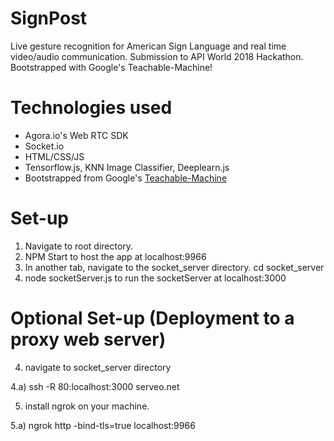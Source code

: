 # SignPost
Live gesture recognition for American Sign Language and real time video/audio communication. Submission to API World 2018 Hackathon. Bootstrapped with Google's Teachable-Machine!

# Technologies used
- Agora.io's Web RTC SDK
- Socket.io
- HTML/CSS/JS 
- Tensorflow.js, KNN Image Classifier, Deeplearn.js
- Bootstrapped from Google's [Teachable-Machine](https://github.com/googlecreativelab/teachable-machine)

# Set-up
1) Navigate to root directory. 
2) NPM Start to host the app at localhost:9966
3) In another tab, navigate to the socket_server directory. cd socket_server
3) node socketServer.js to run the socketServer at localhost:3000

# Optional Set-up (Deployment to a proxy web server)
4) navigate to socket_server directory

4.a) ssh -R 80:localhost:3000 serveo.net

5) install ngrok on your machine.

5.a) ngrok http -bind-tls=true localhost:9966

